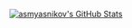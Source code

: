 [![asmyasnikov's GitHub Stats](https://github-readme-stats.vercel.app/api?username=asmyasnikov&show_icons=true)](https://github.com/asmyasnikov)
